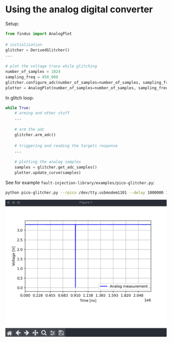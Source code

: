 # Using the analog digital converter

Setup:
```python
from findus import AnalogPlot

# initialization
glitcher = DerivedGlitcher()
...

# plot the voltage trace while glitching
number_of_samples = 1024
sampling_freq = 450_000
glitcher.configure_adc(number_of_samples=number_of_samples, sampling_freq=sampling_freq)
plotter = AnalogPlot(number_of_samples=number_of_samples, sampling_freq=sampling_freq)
```

In glitch loop:
```python
while True:
    # arming and other stuff
    ...

    # arm the adc
    glitcher.arm_adc()

    # triggering and reading the targets response
    ...

    # plotting the analog samples
    samples = glitcher.get_adc_samples()
    plotter.update_curve(samples)
```

See for example `fault-injection-library/examples/pico-glitcher.py`:

```bash
python pico-glitcher.py --rpico /dev/tty.usbmodem1101 --delay 1000000 1000000 --length 1000 1000
```

![Alt text](images/adc/adc.png)